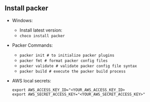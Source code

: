 ## Install packer

- Windows:
  - Install latest version:
  - `choco install packer`
- Packer Commands:

  - `packer init # to initialize packer plugins`
  - `packer fmt # format packer config files`
  - `packer validate # validate packer config file syntax`
  - `packer build # execute the packer build process`

- AWS local secrets:
  ```
  export AWS_ACCESS_KEY_ID="<YOUR_AWS_ACCESS_KEY_ID>
  export AWS_SECRET_ACCESS_KEY="<YOUR_AWS_SECRET_ACCESS_KEY>"
  ```
